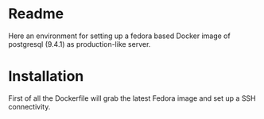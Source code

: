 # Readme
Here an environment for setting up a fedora based Docker image of postgresql (9.4.1) as production-like 
server.

# Installation
First of all the Dockerfile will grab the latest Fedora image and set up a SSH connectivity.





